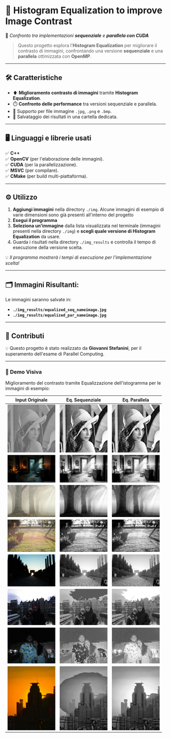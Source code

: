 # 🎨 **Histogram Equalization to improve Image Contrast**
🚀 *Confronto tra implementazioni **sequenziale** e **parallela con CUDA***

> Questo progetto esplora l'**Histogram Equalization** per migliorare il contrasto di immagini, confrontando una versione **sequenziale** e una **parallela** ottimizzata con **OpenMP**.

---

## 🛠️ **Caratteristiche**
- ⬆️ **Miglioramento contrasto di immagini** tramite **Histogram Equalization**.
- ⏱️ **Confronto delle performance** tra versioni sequenziale e parallela.
- 📁 Supporto per file immagine `.jpg`, `.png` e `.bmp`.
- 💾 Salvataggio dei risultati in una cartella dedicata.

---

## 🖥️ **Linguaggi e librerie usati**
✅ **C++**  
✅ **OpenCV** (per l'elaborazione delle immagini).  
✅ **CUDA** (per la parallelizzazione).  
✅ **MSVC** (per compilare).  
✅ **CMake** (per build multi-piattaforma).

---

## ⚙️ **Utilizzo**
1. **Aggiungi immagini** nella directory `./img`. Alcune immagini di esempio di varie dimensioni sono già presenti all'interno del progetto
2. **Esegui il programma**
3. **Seleziona un'immagine** dalla lista visualizzata nel terminale (immagini presenti nella directory `./img`) e **scegli quale versione di Histogram Equalization** da usare.
4. Guarda i risultati nella directory `./img_results` e controlla il tempo di esecuzione della versione scelta.

💡 *Il programma mostrerà i tempi di esecuzione per l'implementazione scelta!*

---

## 🗂️ **Immagini Risultanti:**
Le immagini saranno salvate in:
- **`./img_results/equalized_seq_nameimage.jpg`**
- **`./img_results/equalized_par_nameimage.jpg`**

---

## 🎉 **Contributi**
💡 Questo progetto è stato realizzato da **Giovanni Stefanini**, per il superamento dell'esame di Parallel Computing.

---

### 👀 **Demo Visiva**
Miglioramento del contrasto tramite Equalizzazione dell'istogramma per le immagini di esempio:

| **Input Originale**                                                                | **Eq. Sequenziale**                                                                                      | **Eq. Parallela**                                                                                          |  
|------------------------------------------------------------------------------------|----------------------------------------------------------------------------------------------------------|------------------------------------------------------------------------------------------------------------|  
| <img src="./cmake-build-debug-visual-studio/img/1_low_contrast.png" width="150"/>  | <img src="./cmake-build-debug-visual-studio/img_results/equalized_seq_1_low_contrast.png" width="150"/>  | <img src="./cmake-build-debug-visual-studio/img_results/equalized_cuda_1_low_contrast.png" width="150"/>   |  
| <img src="./cmake-build-debug-visual-studio/img/2_dark_indoor.jpg" width="150"/>   | <img src="./cmake-build-debug-visual-studio/img_results/equalized_seq_2_dark_indoor.jpg" width="150"/>   | <img src="./cmake-build-debug-visual-studio/img_results/equalized_cuda_2_dark_indoor.jpg" width="150"/>    |  
| <img src="./cmake-build-debug-visual-studio/img/3_foggy.jpg" width="150"/>         | <img src="./cmake-build-debug-visual-studio/img_results/equalized_seq_3_foggy.jpg" width="150"/>         | <img src="./cmake-build-debug-visual-studio/img_results/equalized_cuda_3_foggy.jpg" width="150"/>          |
| <img src="./cmake-build-debug-visual-studio/img/4_overexposed.jpg" width="150"/>   | <img src="./cmake-build-debug-visual-studio/img_results/equalized_seq_4_overexposed.jpg" width="150"/>   | <img src="./cmake-build-debug-visual-studio/img_results/equalized_cuda_4_overexposed.jpg" width="150"/>    |  
| <img src="./cmake-build-debug-visual-studio/img/5_underexposed.jpg" width="150"/>  | <img src="./cmake-build-debug-visual-studio/img_results/equalized_seq_5_underexposed.jpg" width="150"/>  | <img src="./cmake-build-debug-visual-studio/img_results/equalized_cuda_5_underexposed.jpg" width="150"/>   |  
| <img src="./cmake-build-debug-visual-studio/img/6_overexposed2.JPG" width="150"/>  | <img src="./cmake-build-debug-visual-studio/img_results/equalized_seq_6_overexposed2.JPG" width="150"/>  | <img src="./cmake-build-debug-visual-studio/img_results/equalized_cuda_6_overexposed2.JPG" width="150"/>   |
| <img src="./cmake-build-debug-visual-studio/img/7_underexposed2.JPG" width="150"/> | <img src="./cmake-build-debug-visual-studio/img_results/equalized_seq_7_underexposed2.JPG" width="150"/> | <img src="./cmake-build-debug-visual-studio/img_results/equalized_cuda_7_underexposed2.JPG" width="150"/>  |
| <img src="./cmake-build-debug-visual-studio/img/8_highresolution.jpg" width="150"/> | <img src="./cmake-build-debug-visual-studio/img_results/equalized_seq_8_highresolution.jpg" width="150"/> | <img src="./cmake-build-debug-visual-studio/img_results/equalized_cuda_8_highresolution.jpg" width="150"/> |

